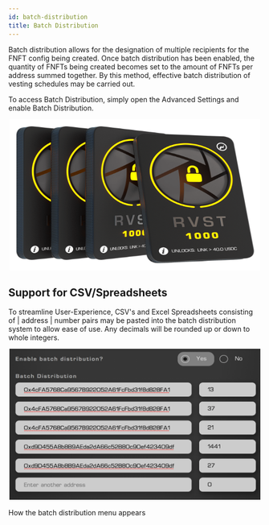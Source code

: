 ```yaml
---
id: batch-distribution
title: Batch Distribution
---
```


Batch distribution allows for the designation of multiple recipients for the FNFT config being created. Once batch distribution has been enabled, the quantity of FNFTs being created becomes set to the amount of FNFTs per address summed together. By this method, effective batch distribution of vesting schedules may be carried out. 

To access Batch Distribution, simply open the Advanced Settings and enable Batch Distribution.

<p align='center'>
    <img src='../../../static/img/batch-1.png' alt='1' width="500" height="300" />
</p>

## Support for CSV/Spreadsheets

To streamline User-Experience, CSV's and Excel Spreadsheets consisting of | address | number pairs may be pasted into the batch distribution system to allow ease of use. Any decimals will be rounded up or down to whole integers.


<p align='center'>
    <img src='../../../static/img/batch-2.png' alt='1' width="500" height="300" />
</p>
How the batch distribution menu appears
